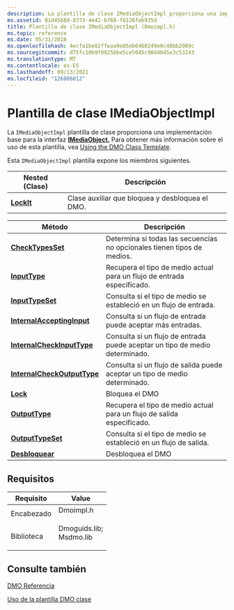```yaml
---
description: La plantilla de clase IMediaObjectImpl proporciona una implementación base para la interfaz IMediaObject. Para obtener más información sobre el uso de esta plantilla, vea Using the DMO Class Template.
ms.assetid: 81d45b8d-8373-4e42-b768-f6126feb935d
title: Plantilla de clase IMediaObjectImpl (Dmoimpl.h)
ms.topic: reference
ms.date: 05/31/2018
ms.openlocfilehash: 4ecfa1be82ffeaa9e05eb6460249e0c40bb2989c
ms.sourcegitcommit: d75fc10b9f0825bbe5ce5045c90d4045e3c53243
ms.translationtype: MT
ms.contentlocale: es-ES
ms.lasthandoff: 09/13/2021
ms.locfileid: "126886812"
---
```

# <a name="imediaobjectimpl-class-template"></a>Plantilla de clase IMediaObjectImpl

La `IMediaObjectImpl` plantilla de clase proporciona una implementación base para la interfaz [**IMediaObject.**](/previous-versions/windows/desktop/api/Mediaobj/nn-mediaobj-imediaobject) Para obtener más información sobre el uso de esta plantilla, vea [Using the DMO Class Template](using-the-dmo-class-template.md).

Esta `IMediaObjectImpl` plantilla expone los miembros siguientes.



| Nested (Clase)                              | Descripción                                  |
|-------------------------------------------|----------------------------------------------|
| [**LockIt**](imediaobjectimpl-lockit.md) | Clase auxiliar que bloquea y desbloquea el DMO. |



 



| Método                                                                      | Descripción                                                          |
|-----------------------------------------------------------------------------|----------------------------------------------------------------------|
| [**CheckTypesSet**](/previous-versions/ms807621(v=msdn.10))                     | Determina si todas las secuencias no opcionales tienen tipos de medios. |
| [**InputType**](/previous-versions/ms807633(v=msdn.10))                             | Recupera el tipo de medio actual para un flujo de entrada especificado.       |
| [**InputTypeSet**](/previous-versions/ms807638(v=msdn.10))                       | Consulta si el tipo de medio se estableció en un flujo de entrada.           |
| [**InternalAcceptingInput**](/previous-versions/ms809095(v=msdn.10))   | Consulta si un flujo de entrada puede aceptar más entradas.               |
| [**InternalCheckInputType**](/previous-versions/ms809096(v=msdn.10))   | Consulta si un flujo de entrada puede aceptar un tipo de medio determinado.       |
| [**InternalCheckOutputType**](/previous-versions/ms809098(v=msdn.10)) | Consulta si un flujo de salida puede aceptar un tipo de medio determinado.      |
| [**Lock**](/previous-versions/ms809100(v=msdn.10))                                       | Bloquea el DMO                                                        |
| [**OutputType**](/previous-versions/ms807644(v=msdn.10))                           | Recupera el tipo de medio actual para un flujo de salida especificado.      |
| [**OutputTypeSet**](/previous-versions/ms807649(v=msdn.10))                     | Consulta si el tipo de medio se estableció en un flujo de salida.          |
| [**Desbloquear**](/previous-versions/ms809101(v=msdn.10))                                   | Desbloquea el DMO                                                      |



 

## <a name="requirements"></a>Requisitos



| Requisito | Value |
|--------------------|----------------------------------------------------------------------------------------------------------------------------------------------------------|
| Encabezado<br/>  | <dl> <dt>Dmoimpl.h</dt> </dl>                                                                     |
| Biblioteca<br/> | <dl> <dt>Dmoguids.lib; </dt> <dt>Msdmo.lib</dt> </dl> |



## <a name="see-also"></a>Consulte también

<dl> <dt>

[DMO Referencia](dmo-reference.md)
</dt> <dt>

[Uso de la plantilla DMO clase](using-the-dmo-class-template.md)
</dt> </dl>

 

 
